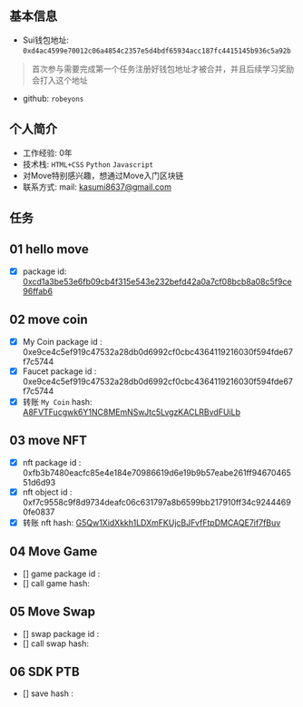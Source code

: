 ## 基本信息
- Sui钱包地址: `0xd4ac4599e70012c06a4854c2357e5d4bdf65934acc187fc4415145b936c5a92b`
> 首次参与需要完成第一个任务注册好钱包地址才被合并，并且后续学习奖励会打入这个地址
- github: `robeyons`

## 个人简介
- 工作经验: 0年
- 技术栈: `HTML+CSS` `Python` `Javascript` 
- 对Move特别感兴趣，想通过Move入门区块链
- 联系方式: mail: kasumi8637@gmail.com  

## 任务

##   01 hello move  
- [x] package id: [0xcd1a3be53e6fb09cb4f315e543e232befd42a0a7cf08bcb8a08c5f9ce96ffab6](https://suiscan.xyz/testnet/object/0xcd1a3be53e6fb09cb4f315e543e232befd42a0a7cf08bcb8a08c5f9ce96ffab6/txs)

##   02 move coin
- [x] My Coin package id : 0xe9ce4c5ef919c47532a28db0d6992cf0cbc4364119216030f594fde67f7c5744
- [x] Faucet package id : 0xe9ce4c5ef919c47532a28db0d6992cf0cbc4364119216030f594fde67f7c5744
- [x] 转账 `My Coin` hash: [A8FVTFucgwk6Y1NC8MEmNSwJtc5LvgzKACLRBvdFUiLb](https://testnet.suivision.xyz/txblock/A8FVTFucgwk6Y1NC8MEmNSwJtc5LvgzKACLRBvdFUiLb)

##   03 move NFT
- [X] nft package id : 0xfb3b7480eacfc85e4e184e70986619d6e19b9b57eabe261ff9467046551d6d93
- [X] nft object id : 0xf7c9558c9f8d9734deafc06c631797a8b6599bb217910ff34c92444690fe0837
- [X] 转账 nft  hash: [G5Qw1XidXkkh1LDXmFKUjcBJFvfFtpDMCAQE7if7fBuv](https://testnet.suivision.xyz/txblock/G5Qw1XidXkkh1LDXmFKUjcBJFvfFtpDMCAQE7if7fBuv)

##   04 Move Game
- [] game package id :
- [] call game hash:

##   05 Move Swap
- [] swap package id :
- [] call swap hash:

##   06 SDK PTB
- [] save hash :
